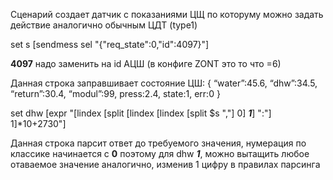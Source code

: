Сценарий создает датчик с показаниями ЦЩ по которуму можно задать действие аналогично обычным ЦДТ (type1)

set s [sendmess sel "{\"req_state\":0,\"id\":4097}"]

**4097** надо заменить на id АЦШ (в конфиге ZONT это то что =6)

Данная строка заправшивает состояние ЦШ:
{
“water”:45.6,
“dhw”:34.5,
“return”:30.4,
“modul”:99,
press:2.4,
state:1,
err:0
}

set dhw [expr "[lindex [split [lindex [lindex [split $s ","] 0] _**1**_] ":"] 1]*10+2730"]

Данная строка парсит ответ до требуемого значения, нумерация по классике начинается с **0** поэтому для dhw _**1**_, можно вытащить любое отаваемое значение аналогично, изменив 1 цифру в правилах парсинга
